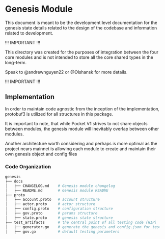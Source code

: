 # Genesis Module

This document is meant to be the development level documentation for the genesis state details related to the design of the codebase and information related to development.

!!! IMPORTANT !!!

This directory was created for the purposes of integration between the four core modules and is
not intended to store all the core shared types in the long-term.

Speak to @andrewnguyen22 or @Olshansk for more details.

!!! IMPORTANT !!!

## Implementation

In order to maintain code agnostic from the inception of the implementation, protobuf3 is utilized for all structures in this package.

It is important to note, that while Pocket V1 strives to not share objects between modules, the genesis module will inevitably overlap between other modules.

Another architecture worth considering and perhaps is more optimal as the project nears mainnet is allowing each module to create and maintain their own genesis object and config files

### Code Organization

```bash
genesis
├── docs
│   ├── CHANGELOG.md    # Genesis module changelog
│   ├── README.md       # Genesis module README
├── proto
│   ├── account.proto   # account structure
│   ├── actor.proto     # actor structure
│   ├── config.proto    # configuration structure
│   ├── gov.proto       # params structure
│   ├── state.proto     # genesis state structure
├── test_artifacts      # the central point of all testing code (WIP)
│   ├── generator.go    # generate the genesis and config.json for tests and build
│   ├── gov.go          # default testing parameters

```
